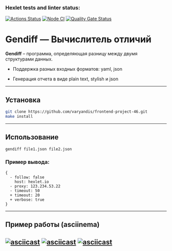### Hexlet tests and linter status:
[![Actions Status](https://github.com/varyandis/frontend-project-46/actions/workflows/hexlet-check.yml/badge.svg)](https://github.com/varyandis/frontend-project-46/actions)
[![Node CI](https://github.com/varyandis/frontend-project-46/actions/workflows/lint-check.yml/badge.svg)](https://github.com/varyandis/frontend-project-46/actions/workflows/lint-check.yml)
[![Quality Gate Status](https://sonarcloud.io/api/project_badges/measure?project=varyandis_frontend-project-46&metric=alert_status)](https://sonarcloud.io/summary/new_code?id=varyandis_frontend-project-46)

# Gendiff — Вычислитель отличий

**Gendiff** – программа, определяющая разницу между двумя структурами данных.

- Поддержка разных входных форматов: yaml, json

- Генерация отчета в виде plain text, stylish и json

---

## Установка

```bash
git clone https://github.com/varyandis/frontend-project-46.git
make install
```

---

## Использование

```bash
gendiff file1.json file2.json
```

### Пример вывода:

```
{
  - follow: false
    host: hexlet.io
  - proxy: 123.234.53.22
  - timeout: 50
  + timeout: 20
  + verbose: true
}
```

---

## Пример работы (asciinema)

[![asciicast](https://asciinema.org/a/M6zw5nrgMTRNLbQEFjEMLm4pn.svg)](https://asciinema.org/a/M6zw5nrgMTRNLbQEFjEMLm4pn)
[![asciicast](https://asciinema.org/a/YfSgX90C7gdwFyQLP4prd8SuE.svg)](https://asciinema.org/a/YfSgX90C7gdwFyQLP4prd8SuE)
[![asciicast](https://asciinema.org/a/VZSJZs4ByF8q6s2XWdDTSGta6.svg)](https://asciinema.org/a/VZSJZs4ByF8q6s2XWdDTSGta6)
---
